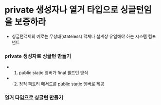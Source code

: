 # private 생성자나 열거 타입으로 싱글턴임을 보증하라
- 싱글턴객체의 예로는 무상태(stateless) 객체나 설계상 유일해야 하는 시스템 컴포넌트
### private 생성자로 싱글턴 만들기
* 1. public static 멤버가 final 필드인 방식
* 2. 정적 팩토리 메서드를 public static 멤버로 제공
### 열거 타입으로 싱글턴 만들기
